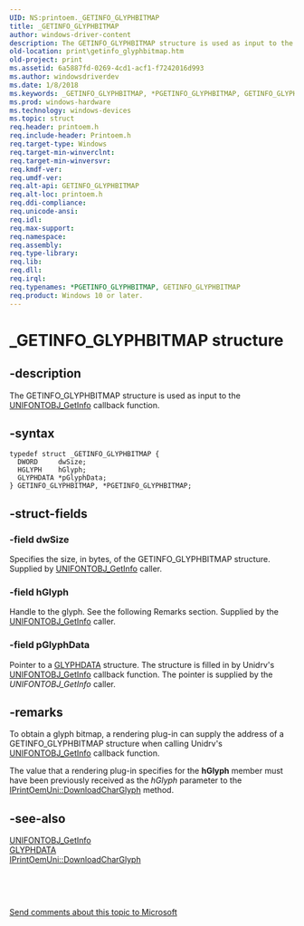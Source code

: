 ```yaml
---
UID: NS:printoem._GETINFO_GLYPHBITMAP
title: _GETINFO_GLYPHBITMAP
author: windows-driver-content
description: The GETINFO_GLYPHBITMAP structure is used as input to the UNIFONTOBJ_GetInfo callback function.
old-location: print\getinfo_glyphbitmap.htm
old-project: print
ms.assetid: 6a5887fd-0269-4cd1-acf1-f7242016d993
ms.author: windowsdriverdev
ms.date: 1/8/2018
ms.keywords: _GETINFO_GLYPHBITMAP, *PGETINFO_GLYPHBITMAP, GETINFO_GLYPHBITMAP
ms.prod: windows-hardware
ms.technology: windows-devices
ms.topic: struct
req.header: printoem.h
req.include-header: Printoem.h
req.target-type: Windows
req.target-min-winverclnt: 
req.target-min-winversvr: 
req.kmdf-ver: 
req.umdf-ver: 
req.alt-api: GETINFO_GLYPHBITMAP
req.alt-loc: printoem.h
req.ddi-compliance: 
req.unicode-ansi: 
req.idl: 
req.max-support: 
req.namespace: 
req.assembly: 
req.type-library: 
req.lib: 
req.dll: 
req.irql: 
req.typenames: *PGETINFO_GLYPHBITMAP, GETINFO_GLYPHBITMAP
req.product: Windows 10 or later.
---
```


# _GETINFO_GLYPHBITMAP structure



## -description
The GETINFO_GLYPHBITMAP structure is used as input to the <a href="https://msdn.microsoft.com/library/windows/hardware/ff563594">UNIFONTOBJ_GetInfo</a> callback function.



## -syntax

````
typedef struct _GETINFO_GLYPHBITMAP {
  DWORD     dwSize;
  HGLYPH    hGlyph;
  GLYPHDATA *pGlyphData;
} GETINFO_GLYPHBITMAP, *PGETINFO_GLYPHBITMAP;
````


## -struct-fields

### -field dwSize

Specifies the size, in bytes, of the GETINFO_GLYPHBITMAP structure. Supplied by <a href="https://msdn.microsoft.com/library/windows/hardware/ff563594">UNIFONTOBJ_GetInfo</a> caller.


### -field hGlyph

Handle to the glyph. See the following Remarks section. Supplied by the <a href="https://msdn.microsoft.com/library/windows/hardware/ff563594">UNIFONTOBJ_GetInfo</a> caller.


### -field pGlyphData

Pointer to a <a href="https://msdn.microsoft.com/library/windows/hardware/ff566819">GLYPHDATA</a> structure. The structure is filled in by Unidrv's <a href="https://msdn.microsoft.com/library/windows/hardware/ff563594">UNIFONTOBJ_GetInfo</a> callback function. The pointer is supplied by the <i>UNIFONTOBJ_GetInfo</i> caller.


## -remarks
To obtain a glyph bitmap, a rendering plug-in can supply the address of a GETINFO_GLYPHBITMAP structure when calling Unidrv's <a href="https://msdn.microsoft.com/library/windows/hardware/ff563594">UNIFONTOBJ_GetInfo</a> callback function.

The value that a rendering plug-in specifies for the <b>hGlyph</b> member must have been previously received as the <i>hGlyph</i> parameter to the <a href="https://msdn.microsoft.com/library/windows/hardware/ff554241">IPrintOemUni::DownloadCharGlyph</a> method.


## -see-also
<dl>
<dt>
<a href="https://msdn.microsoft.com/library/windows/hardware/ff563594">UNIFONTOBJ_GetInfo</a>
</dt>
<dt>
<a href="https://msdn.microsoft.com/library/windows/hardware/ff566819">GLYPHDATA</a>
</dt>
<dt>
<a href="https://msdn.microsoft.com/library/windows/hardware/ff554241">IPrintOemUni::DownloadCharGlyph</a>
</dt>
</dl>
 

 

<a href="mailto:wsddocfb@microsoft.com?subject=Documentation%20feedback [print\print]:%20GETINFO_GLYPHBITMAP structure%20 RELEASE:%20(1/8/2018)&amp;body=%0A%0APRIVACY STATEMENT%0A%0AWe use your feedback to improve the documentation. We don't use your email address for any other purpose, and we'll remove your email address from our system after the issue that you're reporting is fixed. While we're working to fix this issue, we might send you an email message to ask for more info. Later, we might also send you an email message to let you know that we've addressed your feedback.%0A%0AFor more info about Microsoft's privacy policy, see http://privacy.microsoft.com/en-us/default.aspx." title="Send comments about this topic to Microsoft">Send comments about this topic to Microsoft</a>


